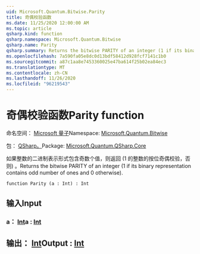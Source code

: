 ```yaml
---
uid: Microsoft.Quantum.Bitwise.Parity
title: 奇偶校验函数
ms.date: 11/25/2020 12:00:00 AM
ms.topic: article
qsharp.kind: function
qsharp.namespace: Microsoft.Quantum.Bitwise
qsharp.name: Parity
qsharp.summary: Returns the bitwise PARITY of an integer (1 if its binary representation contains odd number of ones and 0 otherwise).
ms.openlocfilehash: 7a590fa05e8dc0d13bdf58412d928fcf7141c1b0
ms.sourcegitcommit: a87c1aa8e7453360025e47ba614f25b02ea84ec3
ms.translationtype: MT
ms.contentlocale: zh-CN
ms.lasthandoff: 11/26/2020
ms.locfileid: "96219543"
---
```

# <a name="parity-function"></a><span data-ttu-id="962bc-102">奇偶校验函数</span><span class="sxs-lookup"><span data-stu-id="962bc-102">Parity function</span></span>

<span data-ttu-id="962bc-103">命名空间： [Microsoft 量子](xref:Microsoft.Quantum.Bitwise)</span><span class="sxs-lookup"><span data-stu-id="962bc-103">Namespace: [Microsoft.Quantum.Bitwise](xref:Microsoft.Quantum.Bitwise)</span></span>

<span data-ttu-id="962bc-104">包： [QSharp。](https://nuget.org/packages/Microsoft.Quantum.QSharp.Core)</span><span class="sxs-lookup"><span data-stu-id="962bc-104">Package: [Microsoft.Quantum.QSharp.Core](https://nuget.org/packages/Microsoft.Quantum.QSharp.Core)</span></span>


<span data-ttu-id="962bc-105">如果整数的二进制表示形式包含奇数个值，则返回 (1 的整数的按位奇偶校验，否则) 。</span><span class="sxs-lookup"><span data-stu-id="962bc-105">Returns the bitwise PARITY of an integer (1 if its binary representation contains odd number of ones and 0 otherwise).</span></span>

```qsharp
function Parity (a : Int) : Int
```


## <a name="input"></a><span data-ttu-id="962bc-106">输入</span><span class="sxs-lookup"><span data-stu-id="962bc-106">Input</span></span>

### <a name="a--int"></a><span data-ttu-id="962bc-107">a： [Int](xref:microsoft.quantum.lang-ref.int)</span><span class="sxs-lookup"><span data-stu-id="962bc-107">a : [Int](xref:microsoft.quantum.lang-ref.int)</span></span>





## <a name="output--int"></a><span data-ttu-id="962bc-108">输出： [Int](xref:microsoft.quantum.lang-ref.int)</span><span class="sxs-lookup"><span data-stu-id="962bc-108">Output : [Int](xref:microsoft.quantum.lang-ref.int)</span></span>

